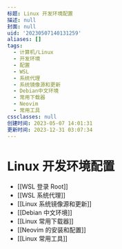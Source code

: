 ```yaml
---
标题: Linux 开发环境配置
描述: null
封面: null
uid: '20230507140131259'
aliases: []
tags:
  - 计算机/Linux
  - 开发环境
  - 配置
  - WSL
  - 系统代理
  - 系统镜像源和更新
  - Debian中文环境
  - 常用下载器
  - Neovim
  - 常用工具
cssclasses: null
创建时间: 2023-05-07 14:01:31
更新时间: 2023-12-31 03:07:34
---
```


# Linux 开发环境配置

- [[WSL 登录 Root]]
- [[WSL 系统代理]]
- [[Linux 系统镜像源和更新]]
- [[Debian 中文环境]]
- [[Linux 常用下载器]]
- [[Neovim 的安装和配置]]
- [[Linux 常用工具]]
